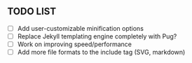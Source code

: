 TODO LIST
---

- [ ] Add user-customizable minification options
- [ ] Replace Jekyll templating engine completely with Pug?
- [ ] Work on improving speed/performance
- [ ] Add more file formats to the include tag (SVG, markdown)
